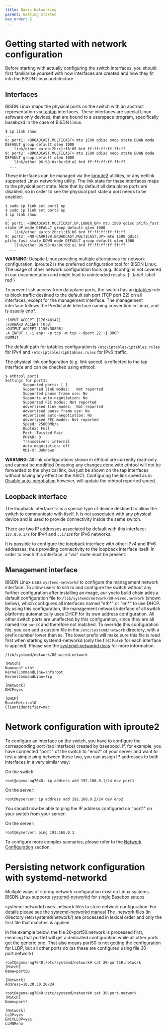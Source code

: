 ```yaml
---
title: Basic Networking
parent: Getting Started
nav_order: 5
---
```


# Getting started with network configuration

Before starting with actually configuring the switch interfaces, you should
first familiarise yourself with how interfaces are created and how they fit
into the BISDN Linux architecture.

## Interfaces

BISDN Linux maps the physical ports on the switch with an abstract
representation via
[tuntap](https://www.kernel.org/doc/Documentation/networking/tuntap.txt)
interfaces. These interfaces are special Linux software only devices, that are
bound to a userspace program, specifically baseboxd in the case of BISDN Linux.

```
$ ip link show
...
8: port1: <BROADCAST,MULTICAST> mtu 1500 qdisc noop state DOWN mode DEFAULT group default qlen 1000
    link/ether ea:db:2b:c1:f6:06 brd ff:ff:ff:ff:ff:ff
9: port2: <BROADCAST,MULTICAST> mtu 1500 qdisc noop state DOWN mode DEFAULT group default qlen 1000
    link/ether 96:98:0a:8c:0d:a2 brd ff:ff:ff:ff:ff:ff
  ...
```

These interfaces can be managed via the
[iproute2](https://linux.die.net/man/8/ip) utilities, or any netlink supported
Linux networking utility. The link state for these interfaces maps to the
physical port state. Note that by default all data plane ports are disabled, so
in order to see the physical port state a port needs to be enabled.

```
$ sudo ip link set port1 up
$ sudo ip link set port2 up
$ ip link show
...
8: port1: <BROADCAST,MULTICAST,UP,LOWER_UP> mtu 1500 qdisc pfifo_fast state UP mode DEFAULT group default qlen 1000
    link/ether ea:db:2b:c1:f6:06 brd ff:ff:ff:ff:ff:ff
9: port2: <NO-CARRIER,BROADCAST,MULTICAST,UP> mtu 1500 qdisc pfifo_fast state DOWN mode DEFAULT group default qlen 1000
    link/ether 96:98:0a:8c:0d:a2 brd ff:ff:ff:ff:ff:ff
  ...
```

**WARNING**: Despite Linux providing multiple alternatives for network
configuration, iproute2 is the preferred configuration tool for BISDN Linux.
The usage of other network configuration tools (e.g. ifconfig) is not covered
in our documentation and might lead to unintended results.
{: .label .label-red }

To prevent ssh access from dataplane ports, the switch has an
[iptables](https://linux.die.net/man/8/iptables) rule to block traffic destined
to the default ssh port (TCP port 22) on all interfaces, except for the
management interface. The management interface follows the Predictable
Interface naming convention in Linux, and is usually enp\*.

```
:INPUT ACCEPT [176:40142]
:FORWARD ACCEPT [0:0]
:OUTPUT ACCEPT [150:38898]
-A INPUT ! -i enp+ -p tcp -m tcp --dport 22 -j DROP
COMMIT
```

The default path for iptables configuration is ``/etc/iptables/iptables.rules``
for IPv4 and ``/etc/iptables/ip6tables.rules`` for IPv6 traffic.

The physical link configuration (e.g. link speed) is reflected to the tap
interface and can be checked using ethtool:

```
$ ethtool port1
Settings for port1:
        Supported ports: [ ]
        Supported link modes:   Not reported
        Supported pause frame use: No
        Supports auto-negotiation: No
        Supported FEC modes: Not reported
        Advertised link modes:  Not reported
        Advertised pause frame use: No
        Advertised auto-negotiation: No
        Advertised FEC modes: Not reported
        Speed: 25000Mb/s
        Duplex: Full
        Port: Twisted Pair
        PHYAD: 0
        Transceiver: internal
        Auto-negotiation: off
        MDI-X: Unknown
```

**WARNING**: All link configurations shown in ethtool are currently read-only
and cannot be modified (meaning any changes done with ethtool will not be
forwarded to the physical link, but just be shown on the tap interfaces without
having any effect on the ASIC). Configuring the link speed as in [Disable
auto-negotiation](../platform_configuration/auto_negotiation.md#disable-auto-negotiation)
however, will update the ethtool reported speed.

## Loopback interface

The loopback interface `lo` is a special type of device destined to allow the
switch to communicate with itself. It is not associated with any physical
device and is used to provide connectivity inside the same switch.

There are two IP addresses associated by default with this interface:
`127.0.0.1/8` for IPv4 and `::1/128` for IPv6 networks.

It is possible to configure the loopback interface with other IPv4 and IPv6
addresses, thus providing connectivity to the loopback interface itself. In
order to reach this interface, a "via" route must be present.

## Management interface

BISDN Linux uses `systemd-networkd` to configure the management network
interface. To allow users to ssh to and configure the switch without any
further configuration after installing an image, our yocto build chain adds a
default configuration file to `/lib/systemd/network/80-wired.network` (shown
below), which configures all interfaces named "eth*" or "en*" to use DHCP. By
using this configuration, the management network interface of all switch
platforms automatically uses DHCP for its own address configuration. All other
switch ports are unaffected by this configuration, since they are all named
like `portX` and therefore not matched. To override this configuration file,
you can add a custom file in the `/etc/systemd/network` directory, with a
prefix number lower than `80`. The lower prefix will make sure this file is
read first when starting systemd-networkd (only the first `Match` for each
interface is applied). Please see the [systemd-networkd
docs](https://www.freedesktop.org/software/systemd/man/systemd.network.html)
for more information.

`/lib/systemd/network/80-wired.network`

```
[Match]
Name=en* eth*
KernelCommandLine=!nfsroot
KernelCommandLine=!ip

[Network]
DHCP=yes

[DHCP]
RouteMetric=10
ClientIdentifier=mac
```

# Network configuration with iproute2

To configure an interface on the switch, you have to configure the
corresponding port (tap interface) created by baseboxd. If, for example, you
have connected "port1" of the switch to "eno2" of your server and want to test
a simple ping between these two, you can assign IP addresses to both interfaces
in a very similar way:

On the switch:

```
root@agema-ag7648: ip address add 192.168.0.1/24 dev port1
```

On the server:

```
root@myserver: ip address add 192.168.0.2/24 dev eno2
```

You should now be able to ping the IP address configured on "port1" on your
switch from your server:

On the server:

```
root@myserver: ping 192.168.0.1
```

To configure more complex scenarios, please refer to the [Network
Configuration](../network_configuration.md) section.

# Persisting network configuration with systemd-networkd

Multiple ways of storing network configuration exist on Linux systems. BISDN
Linux supports
[systemd-networkd](https://www.freedesktop.org/software/systemd/man/systemd-networkd.service.html)
for single Basebox setups.

systemd-networkd uses .network files to store network configuration. For
details please see the [systemd-networkd
manual](https://www.freedesktop.org/software/systemd/man/systemd.network.html)
The .network files (in directory /etc/systemd/network/) are processed in
lexical order and only the first file that matches is applied.

In the example below, the file 20-port50.network is processed first, meaning
that port50 will get a dedicated configuration while all other ports get the
generic one.
That also means port50 is not getting the configuration for LLDP, but all other
ports do (as these are configured using file 30-port.network)

```
root@agema-ag7648:/etc/systemd/network# cat 20-port50.network
[Match]
Name=port50

[Network]
Address=10.20.30.20/24

root@agema-ag7648:/etc/systemd/network# cat 30-port.network
[Match]
Name=port*

[Network]
LLDP=yes
EmitLLDP=yes
LLMNR=no
```

